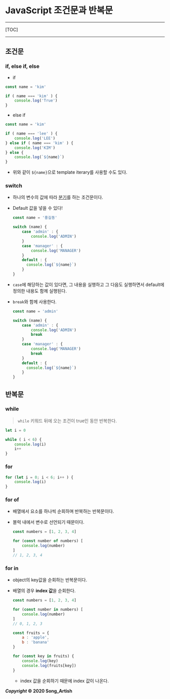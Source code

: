 # JavaScript 조건문과 반복문

---

[TOC]

---



## 조건문

### if, else if, else

- if

```javascript
const name = 'kim'

if ( name === 'kim' ) {
    console.log('True')
}
```

- else if

```javascript
const name = 'kim'

if ( name === 'lee' ) {
    console.log('LEE')
} else if ( name === 'kim' ) {
    console.log('KIM')
} else {
    console.log(`${name}`)
}
```

- 위와 같이 ``${name}``으로 template iterary를 사용할 수도 있다.



### switch

- 하나의 변수의 값에 따라 <u>분기</u>를 하는 조건문이다.

- Default 값을 넣을 수 있다!

  ```javascript
  const name = '홍길동'
  
  switch (name) {
      case 'admin' : {
          console.log('ADMIN')
      }
      case 'manager' : {
          console.log('MANAGER')
      }
      default : {
      	console.log(`${name}`)        
      }
  }
  ```

- `case`에 해당하는 값이 있다면, 그 내용을 실행하고 그 다음도 실행하면서 default에 정의한 내용도 함께 실행된다.

- `break`와 함께 사용한다.

  ```javascript
  const name = 'admin'
  
  switch (name) {
      case 'admin' : {
          console.log('ADMIN')
          break
      }
      case 'manager' : {
          console.log('MANAGER')
          break
      }
      default : {
      	console.log(`${name}`)        
      }
  }
  ```



## 반복문

### while

> `while` 키워드 뒤에 오는 조건이 true인 동안 반복한다.

```javascript
let i = 0

while ( i < 6) {
    console.log(i)
    i++
}
```

### for

```javascript
for (let i = 0; i < 6; i++ ) {
    console.log(i)
}
```

### for of

- 배열에서 요소를 하나씩 순회하며 반복하는 반복문이다.

- 블럭 내에서 변수로 선언되기 때문이다.

  ```javascript
  const numbers = [1, 2, 3, 4]
  
  for (const number of numbers) [
      console.log(number)
  ]
  // 1, 2, 3, 4
  ```

### for in

- object의 key값을 순회하는 반복문이다.

- 배열의 경우 **index 값**을 순회한다.

  ```javascript
  const numbers = [1, 2, 3, 4]
  
  for (const number in numbers) [
      console.log(number)
  ]
  // 0, 1, 2, 3
  
  const fruits = {
      a : 'apple',
      b : 'banana'
  }
  
  for (const key in fruits) {
      console.log(key)
      console.log(fruits[key])
  }
  ```

  - index 값을 순회하기 때문에 index 값이 나온다.



***Copyright* © 2020 Song_Artish**
